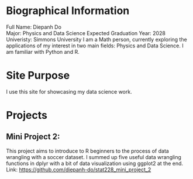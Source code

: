 # Biographical Information
Full Name: Diepanh Do\
Major: Physics and Data Science
Expected Graduation Year: 2028
Univeristy: Simmons University
I am a Math person, currently exploring the applications of my interest in two main fields: Physics and Data Science.
I am familiar with Python and R.

# Site Purpose
I use this site for showcasing my data science work.

# Projects
## Mini Project 2:
This project aims to introduce to R beginners to the process of data wrangling with a soccer dataset. I summed up five useful data wrangling functions in dplyr with a bit of data visualization using ggplot2 at the end.
Link: https://github.com/diepanh-do/stat228_mini_project_2

